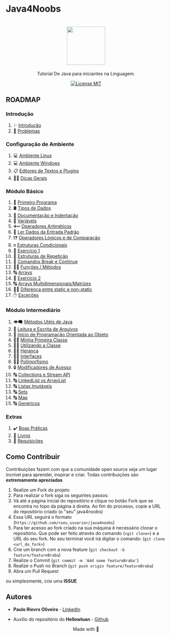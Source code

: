 # Java4Noobs

<h1 align="center">
  <img src="https://cdn.iconscout.com/icon/free/png-256/java-43-569305.png" width="120">
</h1>

<p align="center">Tutorial De Java para iniciantes na Linguagem.</p>

<p align="center">
  <a href="https://opensource.org/licenses/MIT">
    <img src="https://img.shields.io/badge/License-MIT-blue.svg" alt="License MIT">
  </a>
</p>

## ROADMAP

### Introdução

1. ✨ [Introdução](/1%20-%20Introdu%C3%A7%C3%A3o/1.1-Introdu%C3%A7%C3%A3o.md)
2. 🚩 [Problemas](/1%20-%20Introdu%C3%A7%C3%A3o/1.2-Problemas.md)

### Configuração de Ambiente

1. 💻 [Ambiente Linux](/2%20-%20Ambiente/2.1-Ambiente-Linux.md)
2. 💻 [Ambiente Windows](/2%20-%20Ambiente/2.1-Ambiente-Windows.md)
3. 📋 [Editores de Textos e Plugins](/2%20-%20Ambiente/2.2-Editor-de-Texto.md)
4. 💁‍♂️ [Dicas Gerais](/2%20-%20Ambiente/2.3-Dicas-Gerais.md)

### Módulo Básico

1. 🥇 [Primeiro Programa](/3%20-%20B%C3%A1sico/01-Primeiro-Programa.md)
2. 🛢️ [Tipos de Dados](/3%20-%20B%C3%A1sico/02-Tipos-De-Dados.md)
3. 📄 [Documentação e Indentação](/3%20-%20B%C3%A1sico/03-Documenta%C3%A7%C3%A3o-Identa%C3%A7%C3%A3o.md)
4. 🚦 [Variáveis](/3%20-%20B%C3%A1sico/04-Variaveis.md)
5. ➕➖ [Operadores Aritméticos](/3%20-%20B%C3%A1sico/05-OperadoresMatematicos.md)
6. 🎹 [Ler Dados da Entrada Padrão](/3%20-%20B%C3%A1sico/06-LendoDadosDaEntradaPadrao.md)
7. ❗❓ [Operadores Lógicos e de Comparação](/3%20-%20B%C3%A1sico/07-OperadoresLogicos-e-Comparacao.md)
8. 🔛 [Estruturas Condicionais](/3%20-%20B%C3%A1sico/08-EstruturasCondicionais.md)
9. 📝 [Exercício 1](/3%20-%20B%C3%A1sico/09-Exercicio1.md)
10. 🔄 [Estruturas de Repetição](/3%20-%20B%C3%A1sico/10-EstruturasDeRepeticao.md)
11. 🔄 [Comandos Break e Continue](/3%20-%20B%C3%A1sico/11-Break-Continue.md)
12. 🏃‍♂ [Funções / Métodos](/3%20-%20B%C3%A1sico/12-Funcoes-Metodos.md)
13. 🔠 [Arrays](/3%20-%20B%C3%A1sico/13-Arrays.md)
14. 📝 [Exercício 2](/3%20-%20B%C3%A1sico/14-Exercico2.md)
15. 🔠 [Arrays Multidimensionais/Matrizes](/3%20-%20B%C3%A1sico/15-Matrizes.md)
16. 🏃‍♂ [Diferença entre static e non-static](/3%20-%20B%C3%A1sico/16-Diferencas-Static-nonStatic.md)
17. ✋ [Exceções](/3%20-%20B%C3%A1sico/17-Excecoes.md)

### Módulo Intermediário

1. 👁️‍🗨️ [Métodos Utéis de Java](/4%20-%20Intermedi%C3%A1rio/01-MetodosUteis.md)
2. 📂 [Leitura e Escrita de Arquivos](/4%20-%20Intermedi%C3%A1rio/02-LeituraDeArquivo.md)
3. 🤖 [Início de Programação Orientada ao Objeto](/4%20-%20Intermedi%C3%A1rio/03-InicioPOO.md)
4. 👨‍🏫 [Minha Primeira Classe](/4%20-%20Intermedi%C3%A1rio/04-PrimeiraClasse.md)
5. 👨‍🏫 [Utilizando a Classe](/4%20-%20Intermedi%C3%A1rio/05-Utilizando-Classe.md)
6. 👨‍🏫 [Herança](4%20-%20Intermedi%C3%A1rio/06-Heranca.md) 
7. 👨‍🏫 [Interfaces](/4%20-%20Intermedi%C3%A1rio/07-Interfaces.md)
8. 👨‍🏫 [Polimorfismo](/4%20-%20Intermedi%C3%A1rio/08-Polimorfismo.md)
9. 🔒 [Modificadores de Acesso](/4%20-%20Intermedi%C3%A1rio/09-ModificadoresDeAcesso.md)
10. 🔠 [Collections e Stream API](/4%20-%20Intermedi%C3%A1rio/10-Collections-e-Stream.md)
11. 🔠 [LinkedList vs ArrayList](/4%20-%20Intermedi%C3%A1rio/11-LinkedList-vs-ArrayList.md)
12. 🔠 [Listas Imutáveis](/4%20-%20Intermedi%C3%A1rio/12-Listas-imutaveis.md)
13. 🔠 [Sets](/4%20-%20Intermedi%C3%A1rio/13-Sets.md)
14. 🔠 [Map](/4%20-%20Intermedi%C3%A1rio/14-Map.md)
15. 🔠 [Genéricos](/4%20-%20Intermedi%C3%A1rio/15-Genericos.md)

### Extras

1. ✔️ [Boas Práticas](/Extras/BoasPraticas.md)
2. 📖 [Livros](/Extras/Livros.md)
3. 🛄 [Requisições](/Extras/Requisicoes.md)

## Como Contribuir

Contribuições fazem com que a comunidade open source seja um lugar incrível para aprender, inspirar e criar. Todas contribuições
são **extremamente apreciadas**

1. Realize um Fork do projeto
2. Para realizar o fork siga os seguintes passos:
3.  Vá até a página inicial do repositório e clique no botão Fork que se encontra no topo da página à direita. Ao fim do processo, copie a URL do repositório criado (o "seu" java4noobs)
4. Essa URL seguirá o formato (`https://github.com/<seu_usuario>/java4noobs`)
5. Para ter acesso ao fork criado na sua máquina é necessário clonar o repositório. Que pode ser feito através do comando (`<git clone>`) e a URL do seu fork. No seu terminal você irá digitar o comando: (`git clone <url_do_fork>`)
6. Crie um branch com a nova feature (`git checkout -b feature/featureBraba`)
7. Realize o Commit (`git commit -m 'Add some featureBraba'`)
8. Realize o Push no Branch (`git push origin feature/featureBraba`)
9. Abra um Pull Request

ou simplesmente, crie uma **ISSUE**

## Autores

- **Paulo Rievrs Oliveira** - [LinkedIn](https://www.linkedin.com/in/paulo-rievrs/)

- Auxílio do repositório do **Hellowluan** - [Github](https://github.com/hellowluan)

<p align="center">Made with 💜</p>
